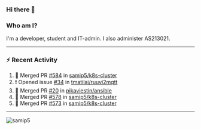 ### Hi there 👋

### Who am I?
I'm a developer, student and IT-admin. I also administer AS213021.

---
### :zap: Recent Activity
<!--START_SECTION:activity-->
1. 🎉 Merged PR [#584](https://github.com/samip5/k8s-cluster/pull/584) in [samip5/k8s-cluster](https://github.com/samip5/k8s-cluster)
2. ❗️ Opened issue [#34](https://github.com/tmatilai/ruuvi2mqtt/issues/34) in [tmatilai/ruuvi2mqtt](https://github.com/tmatilai/ruuvi2mqtt)
3. 🎉 Merged PR [#20](https://github.com/pikaviestin/ansible/pull/20) in [pikaviestin/ansible](https://github.com/pikaviestin/ansible)
4. 🎉 Merged PR [#578](https://github.com/samip5/k8s-cluster/pull/578) in [samip5/k8s-cluster](https://github.com/samip5/k8s-cluster)
5. 🎉 Merged PR [#573](https://github.com/samip5/k8s-cluster/pull/573) in [samip5/k8s-cluster](https://github.com/samip5/k8s-cluster)
<!--END_SECTION:activity-->
---

<img align="center" src="https://github-readme-stats.vercel.app/api?username=samip5&show_icons=true" alt="samip5" />
